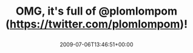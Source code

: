 ---
retweeted: false
source: <a href="http://twitter.com" rel="nofollow">Twitter Web Client</a>
entities:
  hashtags: []
  symbols: []
  user_mentions:
  - name: "@plom@fedi.plomlompom.com"
    screen_name: plomlompom
    indices:
    - '18'
    - '29'
    id_str: '7941582'
    id: '7941582'
  urls: []
display_text_range:
- '0'
- '30'
favorite_count: '0'
id_str: '2496972144'
truncated: false
retweet_count: '0'
id: '2496972144'
created_at: Mon Jul 06 13:46:51 +0000 2009
favorited: false
full_text: OMG, it's full of [@plomlompom](https://twitter.com/plomlompom)!
lang: en
tags:
- pesos/twitter
date: '2009-07-06T13:46:51+00:00'
src: https://twitter.com/bascht/status/2496972144
original_url: https://twitter.com/bascht/status/2496972144
type: twitter_tweet
text: OMG, it's full of [@plomlompom](https://twitter.com/plomlompom)!
title: 'OMG, it''s full of @plomlompom (https://twitter.com/plomlompom)!

  '

---